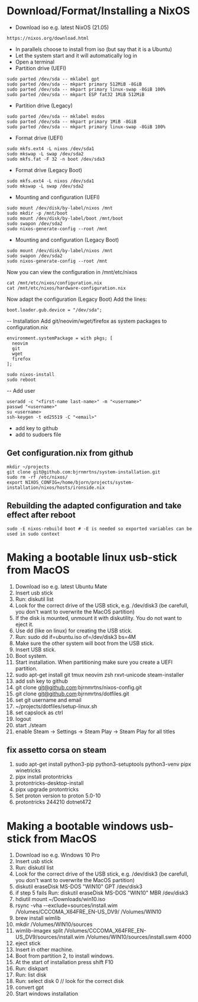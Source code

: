 # Download/Format/Installing a NixOS
- Download iso e.g. latest NixOS (21.05)
```
https://nixos.org/download.html
```
- In parallels choose to install from iso (but say that it is a Ubuntu)
- Let the system start and it will automatically log in
- Open a terminal
- Partition drive (UEFI)
```
sudo parted /dev/sda -- mklabel gpt
sudo parted /dev/sda -- mkpart primary 512MiB -8GiB
sudo parted /dev/sda -- mkpart primary linux-swap -8GiB 100%
sudo parted /dev/sda -- mkpart ESP fat32 1MiB 512MiB
```
- Partition drive (Legacy)
```
sudo parted /dev/sda -- mklabel msdos
sudo parted /dev/sda -- mkpart primary 1MiB -8GiB
sudo parted /dev/sda -- mkpart primary linux-swap -8GiB 100%
```
- Format drive (UEFI)
```
sudo mkfs.ext4 -L nixos /dev/sda1
sudo mkswap -L swap /dev/sda2
sudo mkfs.fat -F 32 -n boot /dev/sda3
```
- Format drive (Legacy Boot)
```
sudo mkfs.ext4 -L nixos /dev/sda1
sudo mkswap -L swap /dev/sda2
```
- Mounting and configuration (UEFI)
```
sudo mount /dev/disk/by-label/nixos /mnt
sudo mkdir -p /mnt/boot
sudo mount /dev/disk/by-label/boot /mnt/boot
sudo swapon /dev/sda2
sudo nixos-generate-config --root /mnt
```
- Mounting and configuration (Legacy Boot)
```
sudo mount /dev/disk/by-label/nixos /mnt
sudo swapon /dev/sda2
sudo nixos-generate-config --root /mnt
```
Now you can view the configuration in /mnt/etc/nixos
```
cat /mnt/etc/nixos/configuration.nix
cat /mnt/etc/nixos/hardware-configuration.nix
```
Now adapt the configuration (Legacy Boot)
Add the lines:
```
boot.loader.gub.device = "/dev/sda";
```
-- Installation
Add git/neovim/wget/firefox as system packages to configuration.nix
```
environment.systemPackage = with pkgs; [
  neovim
  git
  wget
  firefox
];
```
```
sudo nixos-install
sudo reboot
```

-- Add user
```
useradd -c "<first-name last-name>" -m "<username>"
passwd "<username>"
su <username>
ssh-keygen -t ed25519 -C "<email>"
```
- add key to github
- add <user-name> to sudoers file

## Get configuration.nix from github
```
mkdir ~/projects
git clone git@github.com:bjrnmrtns/system-installation.git
sudo rm -rf /etc/nixos/
export NIXOS_CONFIG=/home/bjorn/projects/system-installation/nixos/hosts/ironside.nix
```

## Rebuilding the adapted configuration and take effect after reboot
```
sudo -E nixos-rebuild boot # -E is needed so exported variables can be used in sudo context
```


# Making a bootable linux usb-stick from MacOS

1. Download iso e.g. latest Ubuntu Mate
2. Insert usb stick
3. Run: diskutil list
4. Look for the correct drive of the USB stick, e.g. /dev/disk3 (be carefull, you don't want to overwrite the MacOS partition)
5. If the disk is mounted, unmount it with diskutility. You do not want to eject it.
6. Use dd (like on linux) for creating the USB stick.
7. Run: sudo dd if=ubuntu.iso of=/dev/disk3 bs=4M
8. Make sure the other system will boot from the USB stick.
9. Insert USB stick.
10. Boot system.
11. Start installation. When partitioning make sure you create a UEFI partition.
12. sudo apt-get install git tmux neovim zsh rxvt-unicode steam-installer
13. add ssh key to github
14. git clone git@github.com:bjrnmrtns/nixos-config.git
15. git clone git@github.com:bjrnmrtns/dotfiles.git
16. set git username and email
16. ~/projects/dotfiles/setup-linux.sh
17. set capslock as ctrl
18. logout
19. start ./steam
20. enable Steam -> Settings -> Steam Play -> Steam Play for all titles

## fix assetto corsa on steam
1. sudo apt-get install python3-pip python3-setuptools python3-venv pipx winetricks
2. pipx install protontricks
3. protontricks-desktop-install
4. pipx upgrade protontricks
5. Set proton version to proton 5.0-10
6. protontricks 244210 dotnet472


# Making a bootable windows usb-stick from MacOS

1. Download iso e.g. Windows 10 Pro 
2. Insert usb stick
3. Run: diskutil list
4. Look for the correct drive of the USB stick, e.g. /dev/disk3 (be carefull, you don't want to overwrite the MacOS partition)
5. diskutil eraseDisk MS-DOS "WIN10" GPT /dev/disk3
6. if step 5 fails Run: diskutil eraseDisk MS-DOS "WIN10" MBR /dev/disk3
7. hdiutil mount ~/Downloads/win10.iso
8. rsync -vha --exclude=sources/install.wim /Volumes/CCCOMA_X64FRE_EN-US_DV9/ /Volumes/WIN10
9. brew install wimlib
10. mkdir /Volumes/WIN10/sources
11. wimlib-imagex split /Volumes/CCCOMA_X64FRE_EN-US_DV9/sources/install.wim /Volumes/WIN10/sources/install.swm 4000
12. eject stick
13. Insert in other machine.
14. Boot from partition 2, to install windows.
15. At the start of installation press shift F10
16. Run: diskpart
17. Run: list disk
18. Run: select disk 0 // look for the correct disk
19. convert gpt
20. Start windows installation


